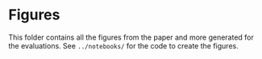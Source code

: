 # Figures
This folder contains all the figures from the paper and more generated for the evaluations. See `../notebooks/` for the code to create the figures.